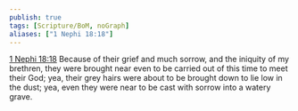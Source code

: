 ```yaml
---
publish: true
tags: [Scripture/BoM, noGraph]
aliases: ["1 Nephi 18:18"]
---
```

[1 Nephi 18:18](https://churchofjesuschrist.org/study/scriptures/bofm/1-ne/18?lang=eng&id=p18#p18) Because of their grief and much sorrow, and the iniquity of my brethren, they were brought near even to be carried out of this time to meet their God; yea, their grey hairs were about to be brought down to lie low in the dust; yea, even they were near to be cast with sorrow into a watery grave.
